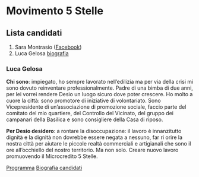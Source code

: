 # Movimento 5 Stelle

## Lista candidati

1. Sara Montrasio ([Facebook](https://www.facebook.com/saramon))
2. Luca Gelosa [biografia](movimento-5-stelle.md#luca-gelosa)

### Luca Gelosa

**Chi sono**: impiegato, ho sempre lavorato nell’edilizia ma per via della crisi mi sono dovuto reinventare professionalmente. Padre di una bimba di due anni, per lei vorrei rendere Desio un luogo sicuro dove poter crescere. Ho molto a cuore la città: sono promotore di iniziative di volontariato. Sono Vicepresidente di un’associazione di promozione sociale, faccio parte del comitato del mio quartiere, del Controllo del Vicinato, del gruppo dei campanari della Basilica e sono consigliere della Casa di riposo.

**Per Desio desidero**: a rontare la disoccupazione: il lavoro è innanzitutto dignità e la dignità non dovrebbe essere negata a nessuno, far ri orire la nostra città per aiutare le piccole realtà commerciali e artigianali che sono il  ore all’occhiello del nostro territorio. Ma non solo. Creare nuovo lavoro promuovendo il Microcredito 5 Stelle.

[Programma](https://www.facebook.com/montrasiodesio/posts/1750862128517542)
[Biografia candidati](https://www.facebook.com/montrasiodesio/posts/1750331395237282)


